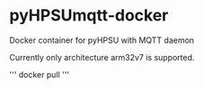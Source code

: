 # pyHPSUmqtt-docker
Docker container for pyHPSU with MQTT daemon

Currently only architecture arm32v7 is supported.

'''
docker pull 
'''

